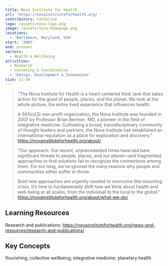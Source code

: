 ```yaml
---
title: Nova Institute for Health
url: 'https://novainstituteforhealth.org/ '
contributors: Catherine
logo: /assets/nova-logo.png
image: /assets/nova-homepage.png
locations:
  - 'Baltimore, Maryland, USA'
start: '2007'
end: present
sectors:
  - Health & Wellbeing
activities:
  - Research
  - Convening & Coordination
  - 'Design, Development & Innovation'
size: 11-20
---
```

> "The Nova Institute for Health is a heart-centered think tank that takes action for the good of people, places, and the planet. We look at the whole picture, the entire lived experience that influences health.   
> 
> A 501(c)(3) non-profit organization, the Nova Institute was founded in 2007 by Professor Brian Berman, MD, a pioneer in the field of integrative medicine. Cultivating a broad, transdisciplinary community of thought leaders and partners, the Nova Institute has established an international reputation as a place for exploration and discovery."
> https://novainstituteforhealth.org/about/ 
> 
> "Our approach: Our recent, unprecedented times have laid bare significant threats to people, places, and our planet—and fragmented approaches to find solutions fail to recognize the connections among them. For too long, we’ve ignored the many reasons why people and communities either suffer or thrive.  
> 
> Bold new approaches are urgently needed to overcome this mounting crisis. It’s time to fundamentally shift how we think about health and well-being at all scales, from the individual to the local to the global."
> https://novainstituteforhealth.org/about/what-we-do/ 

## Learning Resources

Research and publications: https://novainstituteforhealth.org/news-and-resources/research-and-publications/ 

## Key Concepts

flourishing; collective wellbeing; integrative medicine; planetary health
